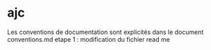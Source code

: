 # ajc
Les conventions de documentation sont explicités dans le document conventions.md
etape 1 : modification du fichier read me

